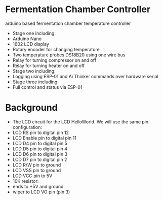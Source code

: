 # Fermentation Chamber Controller
arduino based fermentation chamber temperature controller

* Stage one including:
 * Arduino Nano
 * 1602 LCD display
 * Rotary encoder for changing temperature
 * Two temperature probes DS18B20 using one wire bus
 * Relay for turning compressor on and off
 * Relay for turning heater on and off
* Stage two including:
 * Logging using ESP-01 and Ai Thinker commands over hardware serial
* Stage three including:
 * Full control and status via ESP-01

# Background
* The LCD circuit for the LCD HelloWorld. We will use the same pin configuration:
 * LCD RS pin to digital pin 12
 * LCD Enable pin to digital pin 11
 * LCD D4 pin to digital pin 5
 * LCD D5 pin to digital pin 4
 * LCD D6 pin to digital pin 3
 * LCD D7 pin to digital pin 2
 * LCD R/W pin to ground
 * LCD VSS pin to ground
 * LCD VCC pin to 5V
 * 10K resistor:
 * ends to +5V and ground
 * wiper to LCD VO pin (pin 3)
